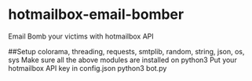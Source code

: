 # hotmailbox-email-bomber
Email Bomb your victims with hotmailbox API

##Setup
colorama, threading, requests, smtplib, random, string, json, os, sys
Make sure all the above modules are installed on python3
Put your hotmailbox API key in config.json
python3 bot.py
